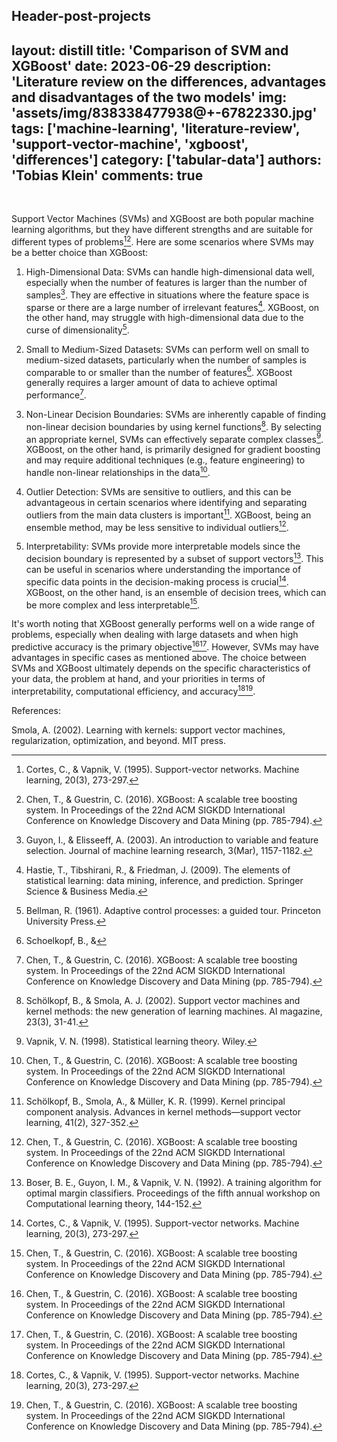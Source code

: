 Header-post-projects
----
layout: distill
title: 'Comparison of SVM and XGBoost'
date: 2023-06-29
description: 'Literature review on the differences, advantages and disadvantages of the two models'
img: 'assets/img/838338477938@+-67822330.jpg'
tags: ['machine-learning', 'literature-review', 'support-vector-machine', 'xgboost', 'differences']
category: ['tabular-data']
authors: 'Tobias Klein'
comments: true
---
<br>

Support Vector Machines (SVMs) and XGBoost are both popular machine learning algorithms, but they have different strengths and are suitable for different types of problems[^1^][^2^]. Here are some scenarios where SVMs may be a better choice than XGBoost:

1. High-Dimensional Data: SVMs can handle high-dimensional data well, especially when the number of features is larger than the number of samples[^3^]. They are effective in situations where the feature space is sparse or there are a large number of irrelevant features[^4^]. XGBoost, on the other hand, may struggle with high-dimensional data due to the curse of dimensionality[^5^].

2. Small to Medium-Sized Datasets: SVMs can perform well on small to medium-sized datasets, particularly when the number of samples is comparable to or smaller than the number of features[^6^]. XGBoost generally requires a larger amount of data to achieve optimal performance[^7^].

3. Non-Linear Decision Boundaries: SVMs are inherently capable of finding non-linear decision boundaries by using kernel functions[^8^]. By selecting an appropriate kernel, SVMs can effectively separate complex classes[^9^]. XGBoost, on the other hand, is primarily designed for gradient boosting and may require additional techniques (e.g., feature engineering) to handle non-linear relationships in the data[^10^].

4. Outlier Detection: SVMs are sensitive to outliers, and this can be advantageous in certain scenarios where identifying and separating outliers from the main data clusters is important[^11^]. XGBoost, being an ensemble method, may be less sensitive to individual outliers[^12^].

5. Interpretability: SVMs provide more interpretable models since the decision boundary is represented by a subset of support vectors[^13^]. This can be useful in scenarios where understanding the importance of specific data points in the decision-making process is crucial[^14^]. XGBoost, on the other hand, is an ensemble of decision trees, which can be more complex and less interpretable[^15^].

It's worth noting that XGBoost generally performs well on a wide range of problems, especially when dealing with large datasets and when high predictive accuracy is the primary objective[^2^][^7^]. However, SVMs may have advantages in specific cases as mentioned above. The choice between SVMs and XGBoost ultimately depends on the specific characteristics of your data, the problem at hand, and your priorities in terms of interpretability, computational efficiency, and accuracy[^1^][^2^].

References:

[^1^]: Cortes, C., & Vapnik, V. (1995). Support-vector networks. Machine learning, 20(3), 273-297.

[^2^]: Chen, T., & Guestrin, C. (2016). XGBoost: A scalable tree boosting system. In Proceedings of the 22nd ACM SIGKDD International Conference on Knowledge Discovery and Data Mining (pp. 785-794).

[^3^]: Guyon, I., & Elisseeff, A. (2003). An introduction to variable and feature selection. Journal of machine learning research, 3(Mar), 1157-1182.

[^4^]: Hastie, T., Tibshirani, R., & Friedman, J. (2009). The elements of statistical learning: data mining, inference, and prediction. Springer Science & Business Media.

[^5^]: Bellman, R. (1961). Adaptive control processes: a guided tour. Princeton University Press.

[^6^]: Schoelkopf, B., &

 Smola, A. (2002). Learning with kernels: support vector machines, regularization, optimization, and beyond. MIT press.

[^7^]: Chen, T., & Guestrin, C. (2016). XGBoost: A scalable tree boosting system. In Proceedings of the 22nd ACM SIGKDD International Conference on Knowledge Discovery and Data Mining (pp. 785-794).

[^8^]: Schölkopf, B., & Smola, A. J. (2002). Support vector machines and kernel methods: the new generation of learning machines. AI magazine, 23(3), 31-41.

[^9^]: Vapnik, V. N. (1998). Statistical learning theory. Wiley.

[^10^]: Chen, T., & Guestrin, C. (2016). XGBoost: A scalable tree boosting system. In Proceedings of the 22nd ACM SIGKDD International Conference on Knowledge Discovery and Data Mining (pp. 785-794).

[^11^]: Schölkopf, B., Smola, A., & Müller, K. R. (1999). Kernel principal component analysis. Advances in kernel methods—support vector learning, 41(2), 327-352.

[^12^]: Chen, T., & Guestrin, C. (2016). XGBoost: A scalable tree boosting system. In Proceedings of the 22nd ACM SIGKDD International Conference on Knowledge Discovery and Data Mining (pp. 785-794).

[^13^]: Boser, B. E., Guyon, I. M., & Vapnik, V. N. (1992). A training algorithm for optimal margin classifiers. Proceedings of the fifth annual workshop on Computational learning theory, 144-152.

[^14^]: Cortes, C., & Vapnik, V. (1995). Support-vector networks. Machine learning, 20(3), 273-297.

[^15^]: Chen, T., & Guestrin, C. (2016). XGBoost: A scalable tree boosting system. In Proceedings of the 22nd ACM SIGKDD International Conference on Knowledge Discovery and Data Mining (pp. 785-794).
